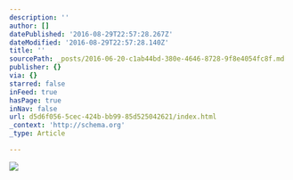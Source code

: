 ```yaml
---
description: ''
author: []
datePublished: '2016-08-29T22:57:28.267Z'
dateModified: '2016-08-29T22:57:28.140Z'
title: ''
sourcePath: _posts/2016-06-20-c1ab44bd-380e-4646-8728-9f8e4054fc8f.md
publisher: {}
via: {}
starred: false
inFeed: true
hasPage: true
inNav: false
url: d5d6f056-5cec-424b-bb99-85d525042621/index.html
_context: 'http://schema.org'
_type: Article

---
```

![](https://the-grid-user-content.s3-us-west-2.amazonaws.com/5187aeb3-d4bd-444a-a61b-5611042a428a.jpg)